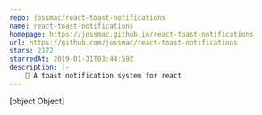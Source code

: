```yaml
---
repo: jossmac/react-toast-notifications
name: react-toast-notifications
homepage: https://jossmac.github.io/react-toast-notifications
url: https://github.com/jossmac/react-toast-notifications
stars: 2172
starredAt: 2019-01-31T03:44:59Z
description: |-
    🍞 A toast notification system for react
---
```


[object Object]
